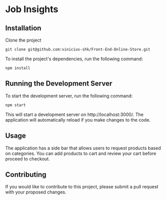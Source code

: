 # Job Insights



## Installation

Clone the project

```
git clone git@github.com:vinicius-shk/Front-End-Online-Store.git
```

To install the project's dependencies, run the following command:

```
npm install
```

## Running the Development Server

To start the development server, run the following command:

```
npm start
```

This will start a development server on http://localhost:3000/. The application will automatically reload if you make changes to the code.

## Usage

The application has a side bar that allows users to request products based on categories. You can add products to cart and review your cart before proceed to checkout.

## Contributing

If you would like to contribute to this project, please submit a pull request with your proposed changes.
